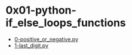 # 0x01-python-if_else_loops_functions

  * [0-positive_or_negative.py](./0-positive_or_negative.py)
  * [1-last_digit.py](./1-last_digit.py)